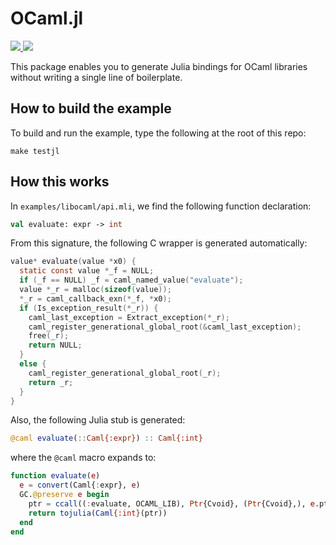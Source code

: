 # OCaml.jl

<a href="https://jonathan-laurent.github.io/OCaml.jl/dev" alt="Dev">
  <img src="https://img.shields.io/badge/docs-dev-blue.svg"/>
</a>
<a href="https://travis-ci.com/jonathan-laurent/OCaml.jl" alt="Build Status">
  <img src="https://travis-ci.com/jonathan-laurent/OCaml.jl.svg?branch=master"/>
</a>

This package enables you to generate Julia bindings for OCaml libraries without
writing a single line of boilerplate.

## How to build the example

To build and run the example, type the following at the root of this repo:

```
make testjl
```

## How this works

In `examples/libocaml/api.mli`, we find the following function declaration:

```ocaml
val evaluate: expr -> int
```

From this signature, the following C wrapper is generated automatically:

```c
value* evaluate(value *x0) {
  static const value *_f = NULL;
  if (_f == NULL) _f = caml_named_value("evaluate");
  value *_r = malloc(sizeof(value));
  *_r = caml_callback_exn(*_f, *x0);
  if (Is_exception_result(*_r)) {
    caml_last_exception = Extract_exception(*_r);
    caml_register_generational_global_root(&caml_last_exception);
    free(_r);
    return NULL;
  }
  else {
    caml_register_generational_global_root(_r);
    return _r;
  }
}
```

Also, the following Julia stub is generated:

```julia
@caml evaluate(::Caml{:expr}) :: Caml{:int}
```

where the `@caml` macro expands to:

```julia
function evaluate(e)
  e = convert(Caml{:expr}, e)
  GC.@preserve e begin
    ptr = ccall((:evaluate, OCAML_LIB), Ptr{Cvoid}, (Ptr{Cvoid},), e.ptr)
    return tojulia(Caml{:int}(ptr))
  end
end
```